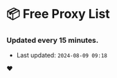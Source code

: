 # :package: Free Proxy List
### Updated every 15 minutes.

- Last updated: `2024-08-09 09:18`

:heart:
